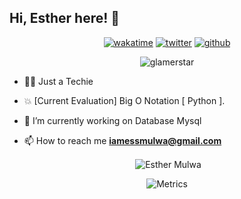 ## Hi, Esther here! :wave:
<div align="center">
   <div>
   
  <!--START_SECTION:waka-->
 [![wakatime](https://wakatime.com/badge/user/5cb09b6f-afc0-48f6-965a-2d8192ae1d89.svg)](https://wakatime.com/@5cb09b6f-afc0-48f6-965a-2d8192ae1d89)
 [![twitter](https://img.shields.io/twitter/follow/glam3rstar?label=followers&logo=twitter&color=%23007ec6&style=plastic)](https://twitter.com/glam3rstar)
 [![github](https://img.shields.io/github/followers/glamerstar?logo=github&style=plastic)](https://github.com/glamerstar?tab=followers) <br>
 <!--END_SECTION:waka-->
</div>
   <p align="center"> <img src="https://komarev.com/ghpvc/?username=glamerstar&label=Profile%20views&color=0e75b6&style=flat" alt="glamerstar" /> </p>
<div align="left">
   <!-- my details -->
   
  - 👩‍🚒 Just a Techie
  
  - 💥 [Current Evaluation] Big O Notation [ Python ].
  
  - 🔭 I’m currently working on Database Mysql
   
  - 📫 How to reach me **iamessmulwa@gmail.com**
</div>
<div>
</div>
   <p>&nbsp;<img align="center" src="https://github-readme-stats.vercel.app/api?username=glamerstar&show_icons=true&locale=en" alt="Esther Mulwa" /></p>

![Metrics](https://metrics.lecoq.io/glamerstar?template=classic&introduction=1&tweets=1&base=header%2C%20activity%2C%20community%2C%20repositories%2C%20metadata&base.indepth=false&base.hireable=false&base.skip=false&introduction=false&introduction.title=true&tweets=false&tweets.user=glamerstar&tweets.attachments=false&tweets.limit=2&config.timezone=Africa%2FNairobi)
